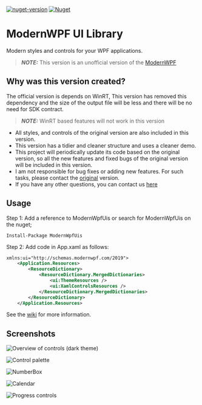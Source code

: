 [![nuget-version](https://img.shields.io/nuget/v/ModernWpfUis.svg)](https://www.nuget.org/packages/ModernWpfUis) 
[![Nuget](https://img.shields.io/nuget/dt/ModernWpfUis)](https://www.nuget.org/packages/ModernWpfUis) 


# ModernWPF UI Library
Modern styles and controls for your WPF applications.

> **_NOTE:_**  This version is an unofficial version of the [ModernWPF](https://github.com/Kinnara/ModernWpf)

## Why was this version created?
The official version is depends on WinRT, This version has removed this dependency and the size of the output file will be less and there will be no need for SDK contract. 

> **_NOTE:_**  WinRT based features will not work in this version

- All styles, and controls of the original version are also included in this version.
- This version has a tidier and cleaner structure and uses a cleaner demo.
- This project will periodically update its code based on the original version, so all the new features and fixed bugs of the original version will be included in this version.
- I am not responsible for bug fixes or adding new features. For such tasks, please contact the [original](https://github.com/Kinnara/ModernWpf) version.
- If you have any other questions, you can contact us [here](https://github.com/ghost1372/ModernWpf/discussions)

## Usage

Step 1: Add a reference to ModernWpfUis or search for ModernWpfUis on the nuget; 

```Install-Package ModernWpfUis```

Step 2: Add code in App.xaml as follows:
```XML
xmlns:ui="http://schemas.modernwpf.com/2019">
    <Application.Resources>
        <ResourceDictionary>
            <ResourceDictionary.MergedDictionaries>
                <ui:ThemeResources />
                <ui:XamlControlsResources />
            </ResourceDictionary.MergedDictionaries>
        </ResourceDictionary>
    </Application.Resources>
```
See the [wiki](https://github.com/Kinnara/ModernWpf/wiki) for more information.

## Screenshots
![Overview of controls (dark theme)](https://raw.githubusercontent.com/Kinnara/ModernWpf/master/docs/images/Controls.Light.png)

![Control palette](https://raw.githubusercontent.com/Kinnara/ModernWpf/master/docs/images/ControlPalette1.png)

![NumberBox](https://raw.githubusercontent.com/Kinnara/ModernWpf/master/docs/images/NumberBox.png)

![Calendar](https://raw.githubusercontent.com/Kinnara/ModernWpf/master/docs/images/Calendar.png)

![Progress controls](https://raw.githubusercontent.com/Kinnara/ModernWpf/master/docs/images/Progress.png)
